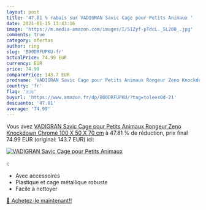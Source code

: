 ```yaml
---
layout: post
title: '47.81 % rabais sur VADIGRAN Savic Cage pour Petits Animaux '
date: 2021-01-15 13:43:16
image: 'https://m.media-amazon.com/images/I/51Zyf-pTdcL._SL200_.jpg'
comments: true
category: ofertas
author: ring
slug: 'B00DRFUPKU-fr'
actualPrice: 74.99 EUR
currency: EUR
price: 74.99
comparePrice: 143.7 EUR
prodname: 'VADIGRAN Savic Cage pour Petits Animaux Rongeur Zeno Knockdown Chromé 100 X 50 X 70 cm'
country: 'fr'
flag: '🇫🇷'
buyurl: 'https://www.amazon.fr/dp/B00DRFUPKU/?tag=tolees0d-21'
descuento: '47.81'
average: '74.99'
---
```


Vous avez [VADIGRAN Savic Cage pour Petits Animaux Rongeur Zeno Knockdown Chromé 100 X 50 X 70 cm](https://www.amazon.fr/dp/B00DRFUPKU/?tag=tolees0d-21)  à  47.81 % de réduction, prix final  74.99 EUR (original: 143.7 EUR) ici:

[![VADIGRAN Savic Cage pour Petits Animaux ](https://m.media-amazon.com/images/I/51Zyf-pTdcL._SL200_.jpg)](https://www.amazon.fr/dp/B00DRFUPKU/?tag=tolees0d-21)

ℹ️:

- Avec accessoires
- Plastique et cage métallique robuste
- Facile à nettoyer

[🛒 Achetez-le maintenant!!](https://www.amazon.fr/dp/B00DRFUPKU/?tag=tolees0d-21)
